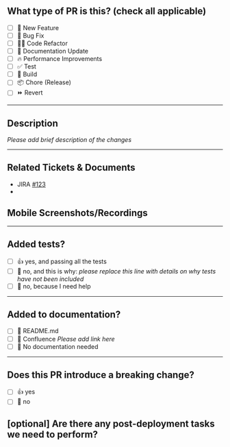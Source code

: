 <!--
  For Work In Progress Pull Requests, please use the Draft PR feature,
  see https://github.blog/2019-02-14-introducing-draft-pull-requests/ for further details.

  - 👷‍♀️ Create small PRs. In most cases, this will be possible.
  - ✅ Provide tests for your changes.
  - 📝 Use descriptive commit messages.
  - 📗 Update any related documentation and include any relevant screenshots.
-->

## What type of PR is this? (check all applicable)

- [ ] 🍕 New Feature
- [ ] 🐛 Bug Fix
- [ ] 🧑‍💻 Code Refactor
- [ ] 📝 Documentation Update
- [ ] 🔥 Performance Improvements
- [ ] ✅ Test
- [ ] 🤖 Build
- [ ] 📦 Chore (Release)
- [ ] ⏩ Revert

---

## Description

_Please add brief description of the changes_

<!--
Please do not leave this blank
This PR [adds/removes/fixes/replaces] the [feature/bug/etc].
-->

---

## Related Tickets & Documents

- JIRA [#123](https://)
-

<!--
Please use this format link issue numbers: Jira [#123](https://)
You can also add related PR links here. Like sdk or app or previous related PR.
-->

## Mobile Screenshots/Recordings

<!-- Visual changes require screenshots -->

---

## Added tests?

- [ ] 👍 yes, and passing all the tests
- [ ] 🙅 no, and this is why: _please replace this line with details on why tests have not been included_
- [ ] 🙋 no, because I need help

---

## Added to documentation?

- [ ] 📜 README.md
- [ ] 📓 Confluence _Please add link here_
- [ ] 🙅 No documentation needed

---

## Does this PR introduce a breaking change?

- [ ] 👍 yes
- [ ] 🙅 no

<!-- _
What changes might users need to make in their application due to this PR?
-->

## [optional] Are there any post-deployment tasks we need to perform?

<!-- note: PRs with deleted sections will be marked invalid -->
